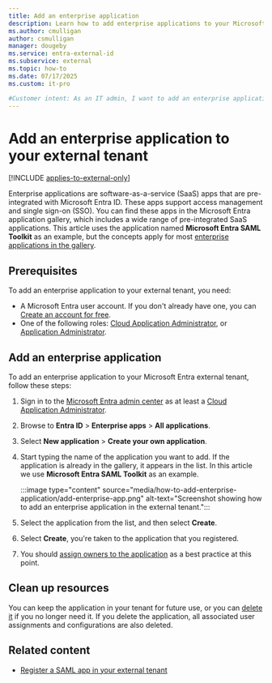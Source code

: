 ```yaml
---
title: Add an enterprise application
description: Learn how to add enterprise applications to your Microsoft Entra external tenant using the admin center. Discover gallery apps, configuration steps, and deployment tips.
ms.author: cmulligan
author: csmulligan
manager: dougeby
ms.service: entra-external-id 
ms.subservice: external
ms.topic: how-to
ms.date: 07/17/2025
ms.custom: it-pro

#Customer intent: As an IT admin, I want to add an enterprise application to my Microsoft Entra tenant, so that I can provide my organization with access to pre-integrated applications from the gallery.
---
```

# Add an enterprise application to your external tenant

[!INCLUDE [applies-to-external-only](../includes/applies-to-external-only.md)]

Enterprise applications are software-as-a-service (SaaS) apps that are pre-integrated with Microsoft Entra ID. These apps support access management and single sign-on (SSO).
You can find these apps in the Microsoft Entra application gallery, which includes a wide range of pre-integrated SaaS applications.
This article uses the application named **Microsoft Entra SAML Toolkit** as an example, but the concepts apply for most [enterprise applications in the gallery](/entra/identity/saas-apps/tutorial-list).

## Prerequisites

To add an enterprise application to your external tenant, you need:

- A Microsoft Entra user account. If you don't already have one, you can [Create an account for free](https://azure.microsoft.com/pricing/purchase-options/azure-account?cid=msft_learn).
- One of the following roles: [Cloud Application Administrator](/entra/identity/role-based-access-control/permissions-reference#cloud-application-administrator), or [Application Administrator](/entra/identity/role-based-access-control/permissions-reference#application-administrator).

## Add an enterprise application

To add an enterprise application to your Microsoft Entra external tenant, follow these steps:

1. Sign in to the [Microsoft Entra admin center](https://entra.microsoft.com) as at least a [Cloud Application Administrator](/entra/identity/role-based-access-control/permissions-reference#cloud-application-administrator).
1. Browse to **Entra ID** > **Enterprise apps** > **All applications**.
1. Select **New application** > **Create your own application**.
1. Start typing the name of the application you want to add. If the application is already in the gallery, it appears in the list. In this article we use **Microsoft Entra SAML Toolkit** as an example.

    :::image type="content" source="media/how-to-add-enterprise-application/add-enterprise-app.png" alt-text="Screenshot showing how to add an enterprise application in the external tenant.":::

1. Select the application from the list, and then select **Create**.
1. Select **Create**, you're taken to the application that you registered.
1. You should [assign owners to the application](/entra/identity/enterprise-apps/assign-app-owners?pivots=portal#assign-an-owner) as a best practice at this point.

## Clean up resources

You can keep the application in your tenant for future use, or you can [delete it](/entra/identity/enterprise-apps/delete-application-portal?pivots=portal) if you no longer need it. If you delete the application, all associated user assignments and configurations are also deleted.

## Related content

- [Register a SAML app in your external tenant](how-to-register-saml-app.md)